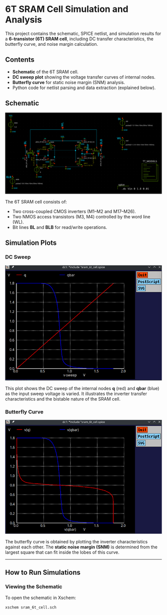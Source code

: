 # 6T SRAM Cell Simulation and Analysis

This project contains the schematic, SPICE netlist, and simulation results for a **6-transistor (6T) SRAM cell**, including DC transfer characteristics, the butterfly curve, and noise margin calculation.

## Contents

- **Schematic** of the 6T SRAM cell.
- **DC sweep plot** showing the voltage transfer curves of internal nodes.
- **Butterfly curve** for static noise margin (SNM) analysis.
- Python code for netlist parsing and data extraction (explained below).

## Schematic

![SRAM Schematic](docs/images/sram_6t_dc_analysis.png)

The 6T SRAM cell consists of:
- Two cross-coupled CMOS inverters (M1–M2 and M17–M26).
- Two NMOS access transistors (M3, M4) controlled by the word line (WL).
- Bit lines **BL** and **BLB** for read/write operations.

## Simulation Plots

### DC Sweep
![DC Sweep](docs/images/dc_analysis_sram.png)

This plot shows the DC sweep of the internal nodes **q** (red) and **qbar** (blue) as the input sweep voltage is varied. It illustrates the inverter transfer characteristics and the bistable nature of the SRAM cell.

### Butterfly Curve
![Butterfly Curve](docs/images/butterfly_curve_sram.png)

The butterfly curve is obtained by plotting the inverter characteristics against each other. The **static noise margin (SNM)** is determined from the largest square that can fit inside the lobes of this curve.

---

## How to Run Simulations

### Viewing the Schematic
To open the schematic in Xschem:
```bash
xschem sram_6t_cell.sch
